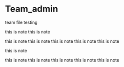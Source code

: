 # Team_admin
team file testing

this is note
this is note

this is note
this is note
this is note
this is note
this is note


this is note

this is note
this is note
this is note
this is note
this is note
